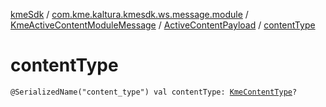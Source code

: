 [kmeSdk](../../../index.md) / [com.kme.kaltura.kmesdk.ws.message.module](../../index.md) / [KmeActiveContentModuleMessage](../index.md) / [ActiveContentPayload](index.md) / [contentType](./content-type.md)

# contentType

`@SerializedName("content_type") val contentType: `[`KmeContentType`](../../../com.kme.kaltura.kmesdk.ws.message.type/-kme-content-type/index.md)`?`